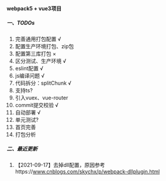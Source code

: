 #### webpack5 + vue3项目

##### 一、TODOs
1. 完善通用打包配置 √
2. 配置生产环境打包、zip包
3. 配置第三库打包 ×
4. 区分测试、生产环境 √
5. eslint配置 √
7. js编译问题 √
8. 代码拆分：splitChunk √
9. 支持ts?
10. 引入vuex、vue-router
11. commit提交校验 √
12. 自动部署 √
13. 单元测试?
14. 首页完善
15. 打包分析

##### 二、最近更新
1. 【2021-09-17】去掉dll配置，原因参考https://www.cnblogs.com/skychx/p/webpack-dllplugin.html

